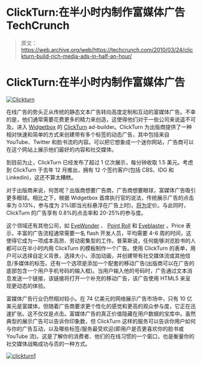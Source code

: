 # ClickTurn:在半小时内制作富媒体广告 TechCrunch

> 原文：<https://web.archive.org/web/https://techcrunch.com/2010/03/24/clickturn-build-rich-media-ads-in-half-an-hour/>

# ClickTurn:在半小时内制作富媒体广告

[![](img/9bf24eb182fbf94b86a0bf67a3c57067.png "Clickturn")](https://web.archive.org/web/20221006082656/https://beta.techcrunch.com/wp-content/uploads/2010/03/picture-6.png)

在线广告的势头正从传统的静态文本广告转向高度定制和互动的富媒体广告。不幸的是，他们通常需要花费更多的精力来创造，这使得他们对于一些公司来说遥不可及。进入 [Widgetbox](https://web.archive.org/web/20221006082656/http://www.crunchbase.com/company/widgetbox) 的 [ClickTurn](https://web.archive.org/web/20221006082656/http://www.crunchbase.com/product/clickturn) ad-builder。ClickTurn 为出版商提供了一种相对快速和简单的方式来创建带有多个标签的动态广告，其中包括来自 YouTube、Twitter 和脸书流的内容。可以把它想象成一个迷你网站，广告商可以在这个网站上展示他们最好的内容和社交媒体。

到目前为止，ClickTurn 已经发布了超过 1 亿次展示，每分钟收取 1.5 美元。考虑到 ClickTurn 于去年 12 月推出，拥有 12 个签约客户(包括 CBS、IDG 和 Linkedin)，这还不算太糟糕。

对于出版商来说，何苦呢？出版商想要广告商，广告商想要眼球，富媒体广告吸引更多眼球。相比之下，根据 Widgetbox 首席执行官的说法，传统展示广告的点击率为 0.13%，参与度为 2%(即当光标悬浮在广告上时)，[将为](https://web.archive.org/web/20221006082656/http://www.crunchbase.com/person/will-price)定价。与此同时，ClickTurn 的广告享有 0.8%的点击率和 20-25%的参与度。

这个领域还有其他公司，如 [EyeWonder](https://web.archive.org/web/20221006082656/http://www.crunchbase.com/company/eyewonder) 、 [Point Roll](https://web.archive.org/web/20221006082656/http://www.crunchbase.com/company/pointroll) 和 [Eyeblaster](https://web.archive.org/web/20221006082656/http://www.crunchbase.com/company/eyeblaster) 。Price 表示，丰富的广告流程通常需要一名 flash 开发人员，平均需要 4-6 周的时间，这使得它成为一项成本高昂、劳动密集型的工作。普莱斯说，任何能够浏览脸书的人都可以在半小时内用 ClickTurn 的模板制作一个广告。使用 ClickTurn 的表单，用户可以选择自定义背景，选择大小，添加动画，并创建带有社交媒体流或其他信息/多媒体的标签。还有一个选项是添加一个配套的移动广告(出版商可以在广告的底部包含一个用户手机号码的输入框)。当用户输入他的号码时，广告通过文本消息发送一个链接，该链接将打开一个补充的移动广告，该广告使用 HTML5 来呈现更动态的体验。

富媒体广告行业仍然相对较小。在 74 亿美元的网络展示广告市场中，只有 10 亿美元是富媒体。但随着广告商要求更个性化的感觉和更高的观众参与度，它正在迅速扩张。这不仅仅是点击。富媒体广告的真正价值隐藏在用户数据的宝库中。虽然典型的展示广告可以告诉你印象数，但 ClickTurn 这样的服务可以告诉你用户如何与你的广告互动，以及哪些标签/服务最受欢迎(即用户是否更喜欢你的脸书或 YouTube 流)。这是了解你的消费者、他们的在线习惯的一个窗口，也是衡量你的社交媒体战略成功与否的一种方式。

[![](img/fa150aa2a98bfc007449262ec4d5c36d.png "clickturn1")](https://web.archive.org/web/20221006082656/https://beta.techcrunch.com/wp-content/uploads/2010/03/clickturn1.jpg)